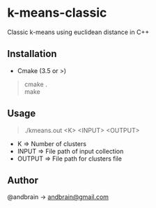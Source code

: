 # k-means-classic
Classic k-means using euclidean distance in C++

## Installation
- Cmake (3.5 or >)
> cmake . <BR/>
> make

## Usage
> ./kmeans.out \<K\> \<INPUT\> \<OUTPUT\> <BR/>

- K => Number of clusters
- INPUT => File path of input collection
- OUTPUT => File path for clusters file

## Author
@andbrain -> andbrain@gmail.com

